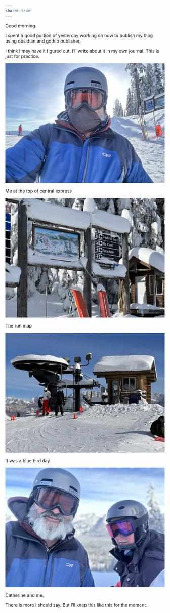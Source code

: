 ```yaml
---
share: true
---
```






Good morning.  

I spent a good portion of yesterday working on how to publish my blog using obsidian and gothib publisher.  

I think I may have it figured out.  I’ll write about it in my own journal. This is just for practice. 

![Pasted image 20240115061105](../attachments/Pasted%20image%2020240115061105.jpg)

Me at the top of central express

![Pasted image 20240115061105 1](../attachments/Pasted%20image%2020240115061105%201.jpg)

The run map

![Pasted image 20240115061106](../attachments/Pasted%20image%2020240115061106.jpg)

It was a blue bird day 

![Pasted image 20240115061106 1](../attachments/Pasted%20image%2020240115061106%201.jpg)

Catherine and me. 


There is more I should say. But I’ll keep this like this for the moment.  